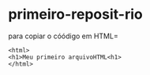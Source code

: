 # primeiro-reposit-rio

para copiar o cóódigo em HTML=
```
<html>
<h1>Meu primeiro arquivoHTML<h1>
</html>
```

